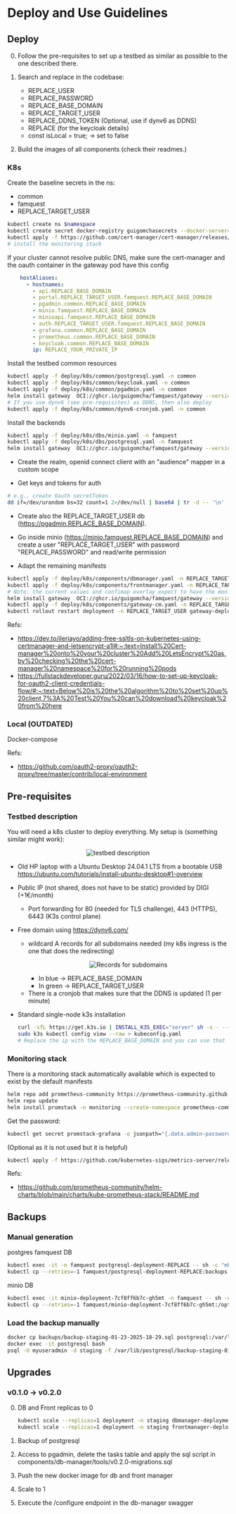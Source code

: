 # Deploy and Use Guidelines

## Deploy

0. Follow the pre-requisites to set up a testbed as similar as possible to the one described there.

1. Search and replace in the codebase:
  
    + REPLACE_USER
    + REPLACE_PASSWORD
    + REPLACE_BASE_DOMAIN
    + REPLACE_TARGET_USER
    + REPLACE_DDNS_TOKEN (Optional, use if dynv6 as DDNS)
    + REPLACE (for the keycloak details)
    + const isLocal = true; -> set to false

2. Build the images of all components (check their readmes.)

### K8s

Create the baseline secrets in the ns:
- common
- famquest
- REPLACE_TARGET_USER
```bash
kubectl create ns $namespace
kubectl create secret docker-registry guigomchasecrets --docker-server=https://ghcr.io --docker-username=REPLACE_USER --docker-password=REPLACE_PAT -n common
kubectl apply -f https://github.com/cert-manager/cert-manager/releases/download/v1.16.2/cert-manager.yaml
# install the monitoring stack
```

If your cluster cannot resolve public DNS, make sure the cert-manager and the oauth container in the gateway pod have this config

```yaml
    hostAliases:
      - hostnames:
        - api.REPLACE_BASE_DOMAIN
        - portal.REPLACE_TARGET_USER.famquest.REPLACE_BASE_DOMAIN
        - pgadmin.common.REPLACE_BASE_DOMAIN
        - minio.famquest.REPLACE_BASE_DOMAIN
        - minioapi.famquest.REPLACE_BASE_DOMAIN
        - auth.REPLACE_TARGET_USER.famquest.REPLACE_BASE_DOMAIN
        - grafana.common.REPLACE_BASE_DOMAIN
        - prometheus.common.REPLACE_BASE_DOMAIN
        - keycloak.common.REPLACE_BASE_DOMAIN
        ip: REPLACE_YOUR_PRIVATE_IP
```

Install the testbed common resources

```bash
kubectl apply -f deploy/k8s/common/postgresql.yaml -n common
kubectl apply -f deploy/k8s/common/keycloak.yaml -n common
kubectl apply -f deploy/k8s/common/pgadmin.yaml -n common
helm install gateway  OCI://ghcr.io/guigomcha/famquest/gateway --version 1.3.0 -n common -f deploy/k8s/common/values.yaml
# If you use dynv6 (see pre-requisites) as DDNS, then also deploy
kubectl apply -f deploy/k8s/common/dynv6-cronjob.yaml -n common

```

Install the backends

```bash
kubectl apply -f deploy/k8s/dbs/minio.yaml -n famquest
kubectl apply -f deploy/k8s/dbs/postgresql.yaml -n famquest
helm install gateway  OCI://ghcr.io/guigomcha/famquest/gateway --version 1.3.0 -n famquest -f deploy/k8s/dbs/values.yaml
```

+ Create the realm, openid connect client with an "audience" mapper in a custom scope

+ Get keys and tokens for auth

```bash
# e.g., create Oauth secretToken
dd if=/dev/urandom bs=32 count=1 2>/dev/null | base64 | tr -d -- '\n' | tr -- '+/' '-_';
```
- Create also the REPLACE_TARGET_USER db (https://pgadmin.REPLACE_BASE_DOMAIN).
- Go inside minio (https://minio.famquest.REPLACE_BASE_DOMAIN) and create a user "REPLACE_TARGET_USER" with password "REPLACE_PASSWORD" and read/write permission

- Adapt the remaining manifests

```bash
kubectl apply -f deploy/k8s/components/dbmanager.yaml -n REPLACE_TARGET_USER
kubectl apply -f deploy/k8s/components/frontmanager.yaml -n REPLACE_TARGET_USER
# Note: the current values and confimap overlay expect to have the monitoring stack already installed
helm install gateway  OCI://ghcr.io/guigomcha/famquest/gateway --version 1.3.0 -n REPLACE_TARGET_USER -f deploy/k8s/components/values.yaml
kubectl apply -f deploy/k8s/components/gateway-cm.yaml -n REPLACE_TARGET_USER
kubectl rollout restart deployment -n REPLACE_TARGET_USER gateway-deployment
```

Refs:

+ <https://dev.to/ileriayo/adding-free-ssltls-on-kubernetes-using-certmanager-and-letsencrypt-a1l#:~:text=Install%20Cert-manager%20onto%20your%20cluster%20Add%20LetsEncrypt%20as,by%20checking%20the%20cert-manager%20namespace%20for%20running%20pods>
+ <https://fullstackdeveloper.guru/2022/03/16/how-to-set-up-keycloak-for-oauth2-client-credentials-flow/#:~:text=Below%20is%20the%20algorithm%20to%20set%20up%20client,7%3A%20Test%20You%20can%20download%20keycloak%20from%20here>

### Local (OUTDATED)

Docker-compose

Refs:

+ <https://github.com/oauth2-proxy/oauth2-proxy/tree/master/contrib/local-environment>

## Pre-requisites

### Testbed description

You will need a k8s cluster to deploy everything.
My setup is (something similar might work):

  <p align="center">
    <img src="../docs/testbed.png" alt="testbed description" />
  </p>

+ Old HP laptop with a Ubuntu Desktop 24.04.1 LTS from a bootable USB <https://ubuntu.com/tutorials/install-ubuntu-desktop#1-overview>
+ Public IP (not shared, does not have to be static) provided by DIGI (+1€/month)
  + Port forwarding for 80 (needed for TLS challenge), 443 (HTTPS), 6443 (K3s control plane)
+ Free domain using <https://dynv6.com/>
  + wildcard A records for all subdomains needed (my k8s ingress is the one that does the redirecting)
    <p align="center">
      <img src="../docs/dynv6-records.png" alt="Records for subdomains" />
    </p>

    + In blue -> REPLACE_BASE_DOMAIN
    + In green -> REPLACE_TARGET_USER
  - There is a cronjob that makes sure that the DDNS is updated (1 per minute)
+ Standard single-node k3s installation

    ```bash
    curl -sfL https://get.k3s.io | INSTALL_K3S_EXEC="server" sh -s - --write-kubeconfig-mode=644 --tls-san=REPLACE_BASE_DOMAIN
    sudo k3s kubectl config view --raw > kubeconfig.yaml
    # Replace the ip with the REPLACE_BASE_DOMAIN and you can use that kubeconfig from outside
    ```

### Monitoring stack

There is a monitoring stack automatically available which is expected to exist by the default manifests

```bash
helm repo add prometheus-community https://prometheus-community.github.io/helm-charts
helm repo update
helm install promstack -n monitoring --create-namespace prometheus-community/kube-prometheus-stack
```

Get the password:

```bash
kubectl get secret promstack-grafana -o jsonpath="{.data.admin-password}" -n monitoring  | base64 --decode ; echo
```

(Optional as it is not used but it is helpful)

```bash
kubectl apply -f https://github.com/kubernetes-sigs/metrics-server/releases/latest/download/components.yaml
```

Refs:

+ <https://github.com/prometheus-community/helm-charts/blob/main/charts/kube-prometheus-stack/README.md>

## Backups

### Manual generation

postgres famquest DB

```bash
kubectl exec -it -n famquest postgresql-deployment-REPLACE -- sh -c "mkdir -p backups && pg_dump -U REPLACE_USER -h localhost famquest > backups/backup-$(date +"%m-%d-%Y-%H-%M").sql"
kubectl cp --retries=-1 famquest/postgresql-deployment-REPLACE:backups backups
```

minio DB

```bash
kubectl exec -it minio-deployment-7cf8ff6b7c-gh5mt -n famquest -- sh -c "mkdir -p /opt/bitnami/minio-client/backups && tar -czf /opt/bitnami/minio-client/backups/data-$(date +"%m-%d-%Y-%H-%M").tar.gz /data"
kubectl cp --retries=-1 famquest/minio-deployment-7cf8ff6b7c-gh5mt:/opt/bitnami/minio-client/backups backups
```

### Load the backup manually

```bash
docker cp backups/backup-staging-01-23-2025-18-29.sql postgresql:/var/lib/postgresql
docker exec -it postgresql bash
psql -U myuseradmin -d staging -f /var/lib/postgresql/backup-staging-01-23-2025-18-29.sql 
```

## Upgrades

### v0.1.0 -> v0.2.0

0. DB and Front replicas to 0
  
    ```bash
    kubectl scale --replicas=1 deployment -n staging dbmanager-deployment 
    kubectl scale --replicas=1 deployment -n staging frontmanager-deployment 
    ```

1. Backup of postgresql
2. Access to pgadmin, delete the tasks table and apply the sql script in components/db-manager/tools/v0.2.0-migrations.sql
3. Push the new docker image for db and front manager
4. Scale to 1
5. Execute the /configure endpoint in the db-manager swagger
